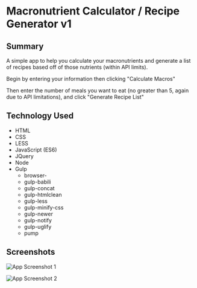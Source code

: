 Macronutrient Calculator / Recipe Generator v1
=======

Summary
-------

A simple app to help you calculate your macronutrients and generate a list of recipes based off of those nutrients (within API limits). 

Begin by entering your information then clicking "Calculate Macros"

Then enter the number of meals you want to eat (no greater than 5, again due to API limitations), and click "Generate Recipe List"


Technology Used
---------------

 - HTML 
 - CSS 
 - LESS 
 - JavaScript (ES6) 
 - JQuery 
 - Node 
 - Gulp   
   - browser-
   - gulp-babili 
   - gulp-concat
   -  gulp-htmlclean  
   - gulp-less  
   - gulp-minify-css
   - gulp-newer   
   - gulp-notify  
   - gulp-uglify  
   - pump


Screenshots
-----------
![App Screenshot 1](https://lh6.googleusercontent.com/2z_fwEAkmjSep4tNsPP9yL6M6mHshTstA27XcOmdon_hA-U4KOt-quDzZawFuEDXCPoc5O0tPYYJe6c=w1208-h776-rw)


![App Screenshot 2](https://lh3.googleusercontent.com/pm0rWQBmpTqExUjCLcDLowI8f_1R06lMcyne4wF1V1WyMpalOxdB6hI1EEA4cOO_9o8frdiQrQ8YHJc=w1208-h776-rw)